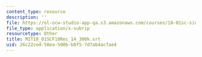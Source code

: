 ```yaml
---
content_type: resource
description: ''
file: https://ol-ocw-studio-app-qa.s3.amazonaws.com/courses/18-01sc-single-variable-calculus-fall-2010/26c22ced58ea500bb0f57d7ab4acfae4_MIT18_01SCF10Rec_14_300k.vtt
file_type: application/x-subrip
resourcetype: Other
title: MIT18_01SCF10Rec_14_300k.srt
uid: 26c22ced-58ea-500b-b0f5-7d7ab4acfae4
---
```

